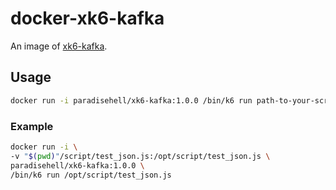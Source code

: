 # docker-xk6-kafka

An image of [xk6-kafka](https://github.com/mostafa/xk6-kafka).

## Usage

```bash
docker run -i paradisehell/xk6-kafka:1.0.0 /bin/k6 run path-to-your-script
```

### Example

```bash
docker run -i \
-v "$(pwd)"/script/test_json.js:/opt/script/test_json.js \
paradisehell/xk6-kafka:1.0.0 \
/bin/k6 run /opt/script/test_json.js
```
